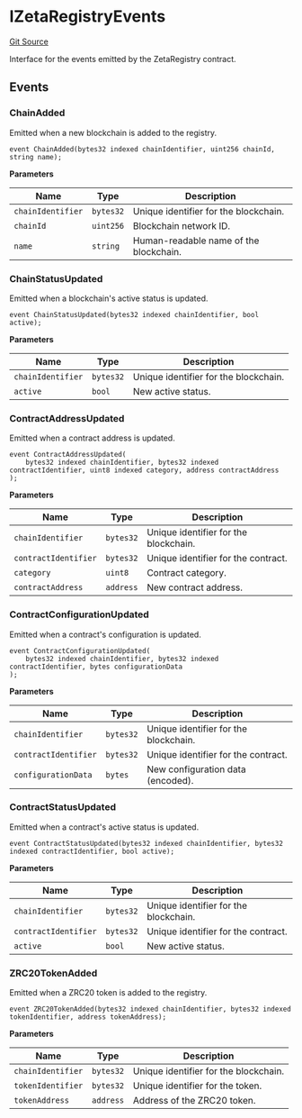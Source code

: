 # IZetaRegistryEvents
[Git Source](https://github.com/zeta-chain/protocol-contracts/blob/main/v2/v2/v2/v2/v2/v2/v2/v2/v2/v2/v2/v2/v2/v2/contracts/zevm/interfaces/IZetaRegistry.sol)

Interface for the events emitted by the ZetaRegistry contract.


## Events
### ChainAdded
Emitted when a new blockchain is added to the registry.


```solidity
event ChainAdded(bytes32 indexed chainIdentifier, uint256 chainId, string name);
```

**Parameters**

|Name|Type|Description|
|----|----|-----------|
|`chainIdentifier`|`bytes32`|Unique identifier for the blockchain.|
|`chainId`|`uint256`|Blockchain network ID.|
|`name`|`string`|Human-readable name of the blockchain.|

### ChainStatusUpdated
Emitted when a blockchain's active status is updated.


```solidity
event ChainStatusUpdated(bytes32 indexed chainIdentifier, bool active);
```

**Parameters**

|Name|Type|Description|
|----|----|-----------|
|`chainIdentifier`|`bytes32`|Unique identifier for the blockchain.|
|`active`|`bool`|New active status.|

### ContractAddressUpdated
Emitted when a contract address is updated.


```solidity
event ContractAddressUpdated(
    bytes32 indexed chainIdentifier, bytes32 indexed contractIdentifier, uint8 indexed category, address contractAddress
);
```

**Parameters**

|Name|Type|Description|
|----|----|-----------|
|`chainIdentifier`|`bytes32`|Unique identifier for the blockchain.|
|`contractIdentifier`|`bytes32`|Unique identifier for the contract.|
|`category`|`uint8`|Contract category.|
|`contractAddress`|`address`|New contract address.|

### ContractConfigurationUpdated
Emitted when a contract's configuration is updated.


```solidity
event ContractConfigurationUpdated(
    bytes32 indexed chainIdentifier, bytes32 indexed contractIdentifier, bytes configurationData
);
```

**Parameters**

|Name|Type|Description|
|----|----|-----------|
|`chainIdentifier`|`bytes32`|Unique identifier for the blockchain.|
|`contractIdentifier`|`bytes32`|Unique identifier for the contract.|
|`configurationData`|`bytes`|New configuration data (encoded).|

### ContractStatusUpdated
Emitted when a contract's active status is updated.


```solidity
event ContractStatusUpdated(bytes32 indexed chainIdentifier, bytes32 indexed contractIdentifier, bool active);
```

**Parameters**

|Name|Type|Description|
|----|----|-----------|
|`chainIdentifier`|`bytes32`|Unique identifier for the blockchain.|
|`contractIdentifier`|`bytes32`|Unique identifier for the contract.|
|`active`|`bool`|New active status.|

### ZRC20TokenAdded
Emitted when a ZRC20 token is added to the registry.


```solidity
event ZRC20TokenAdded(bytes32 indexed chainIdentifier, bytes32 indexed tokenIdentifier, address tokenAddress);
```

**Parameters**

|Name|Type|Description|
|----|----|-----------|
|`chainIdentifier`|`bytes32`|Unique identifier for the blockchain.|
|`tokenIdentifier`|`bytes32`|Unique identifier for the token.|
|`tokenAddress`|`address`|Address of the ZRC20 token.|

